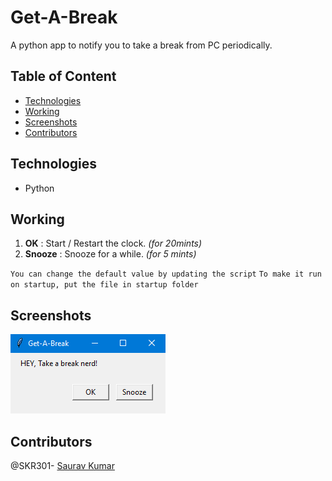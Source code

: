 # Get-A-Break
A python app to notify you to take a break from PC periodically.

  ## Table of Content
  - [Technologies](#technologies)
  - [Working](#working)
  - [Screenshots](#screenshots)
  - [Contributors](#contributors)
  
  ## Technologies
  - Python
  
  ## Working
  1. **OK** : Start / Restart the clock. *(for 20mints)*
  2. **Snooze** : Snooze for a while. *(for 5 mints)*
  
  `You can change the default value by updating the script`
  `To make it run on startup, put the file in startup folder`
  
  ## Screenshots
  ![AlertBox](https://github.com/SKR301/Get-A-Break/blob/main/Screenshot/alertBox.png)
  
  ## Contributors
  @SKR301- [Saurav Kumar](https://github.com/SKR301) <br />

